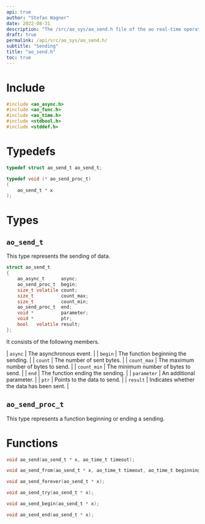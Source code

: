 ```yaml
---
api: true
author: "Stefan Wagner"
date: 2022-08-31
description: "The /src/ao_sys/ao_send.h file of the ao real-time operating system."
draft: true
permalink: /api/src/ao_sys/ao_send.h/
subtitle: "Sending"
title: "ao_send.h"
toc: true
---
```


# Include

```c
#include <ao_async.h>
#include <ao_func.h>
#include <ao_time.h>
#include <stdbool.h>
#include <stddef.h>
```

# Typedefs

```c
typedef struct ao_send_t ao_send_t;
```

```c
typedef void (* ao_send_proc_t)
(
    ao_send_t * x
);
```

# Types

## `ao_send_t`

This type represents the sending of data.

```c
struct ao_send_t
{
    ao_async_t      async;
    ao_send_proc_t  begin;
    size_t volatile count;
    size_t          count_max;
    size_t          count_min;
    ao_send_proc_t  end;
    void *          parameter;
    void *          ptr;
    bool   volatile result;
};
```

It consists of the following members.

| `async` | The asynchronous event. |
| `begin` | The function beginning the sending. |
| `count` | The number of sent bytes. |
| `count_max` | The maximum number of bytes to send. |
| `count_min` | The minimum number of bytes to send. |
| `end` | The function ending the sending. |
| `parameter` | An additional parameter. |
| `ptr` | Points to the data to send. |
| `result` | Indicates whether the data has been sent. |

## `ao_send_proc_t`

This type represents a function beginning or ending a sending.

# Functions

```c
void ao_send(ao_send_t * x, ao_time_t timeout);
```

```c
void ao_send_from(ao_send_t * x, ao_time_t timeout, ao_time_t beginning);
```

```c
void ao_send_forever(ao_send_t * x);
```

```c
void ao_send_try(ao_send_t * x);
```

```c
void ao_send_begin(ao_send_t * x);
```

```c
void ao_send_end(ao_send_t * x);
```
